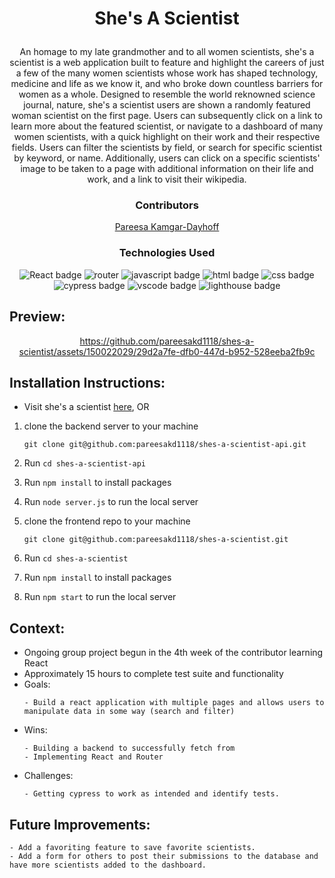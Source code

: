 # <p align="center">She's A Scientist</p>

<p align="center">An homage to my late grandmother and to all women scientists, she's a scientist is a web application built to feature and highlight the careers of just a few of the many women scientists whose work has shaped technology, medicine and life as we know it, and who broke down countless barriers for women as a whole. Designed to resemble the world reknowned science journal, nature, she's a scientist users are shown a randomly featured woman scientist on the first page. Users can subsequently click on a link to learn more about the featured scientist, or navigate to a dashboard of many women scientists, with a quick highlight on their work and their respective fields. Users can filter the scientists by field, or search for specific scientist by keyword, or name. Additionally, users can click on a specific scientists' image to be taken to a page with additional information on their life and work, and a link to visit their wikipedia.</p>

### <p align="center">Contributors</p>
<div align="center">

 [Pareesa Kamgar-Dayhoff](https://github.com/pareesakd1118)

</div>

### <p align="center">Technologies Used</p>
<div align="center">
  <img src="https://img.shields.io/badge/React-61DAFB?logo=react&logoColor=000&style=for-the-badge" alt="React badge">
  <img src="https://img.shields.io/badge/React%20Router-CA4245?logo=reactrouter&logoColor=fff&style=for-the-badge" alt="router">
  <img src="https://img.shields.io/badge/JavaScript-F7DF1E?logo=javascript&logoColor=000&style=for-the-badge" alt="javascript badge">
  <img src="https://img.shields.io/badge/HTML5-E34F26?logo=html5&logoColor=fff&style=for-the-badge" alt="html badge">
  <img src="https://img.shields.io/badge/CSS3-1572B6?logo=css3&logoColor=fff&style=for-the-badge" alt="css badge">
  <img src="https://img.shields.io/badge/Cypress-69D3A7?logo=cypress&logoColor=fff&style=for-the-badge" alt="cypress badge">
  <img src="https://img.shields.io/badge/Visual%20Studio%20Code-007ACC?logo=visualstudiocode&logoColor=fff&style=for-the-badge" alt="vscode badge">
  <img src="https://img.shields.io/badge/Lighthouse-F44B21?logo=lighthouse&logoColor=fff&style=for-the-badge" alt="lighthouse badge">
</div>

## Preview:
<div align="center">



https://github.com/pareesakd1118/shes-a-scientist/assets/150022029/29d2a7fe-dfb0-447d-b952-528eeba2fb9c






</div>

## Installation Instructions:
- Visit she's a scientist [here](https://shes-a-scientist.vercel.app/), OR
1. clone the backend server to your machine
    
    ```
    git clone git@github.com:pareesakd1118/shes-a-scientist-api.git
    ```
    
2. Run `cd shes-a-scientist-api`
3. Run `npm install` to install packages
4. Run `node server.js` to run the local server
5. clone the frontend repo to your machine  
    ```
    git clone git@github.com:pareesakd1118/shes-a-scientist.git
    ```
6. Run `cd shes-a-scientist`
7. Run `npm install` to install packages
8. Run `npm start` to run the local server  

## Context:
<!-- wins, challenges, time spent, etc -->
- Ongoing group project begun in the 4th week of the contributor learning React
- Approximately 15 hours to complete test suite and functionality
- Goals:
  ```
  - Build a react application with multiple pages and allows users to manipulate data in some way (search and filter)
  ```
- Wins:
  ```
  - Building a backend to successfully fetch from
  - Implementing React and Router
  ```
- Challenges:
  ```
  - Getting cypress to work as intended and identify tests. 
  ```

## Future Improvements:
  ```
  - Add a favoriting feature to save favorite scientists.
  - Add a form for others to post their submissions to the database and have more scientists added to the dashboard. 
  ```
